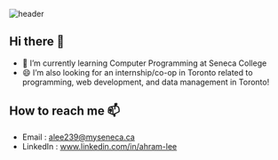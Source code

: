 ![header](https://capsule-render.vercel.app/api?type=waving)

## Hi there 👋
- 🌱 I’m currently learning Computer Programming at Seneca College
- 😄 I’m also looking for  an internship/co-op in Toronto related to programming, web development, and data management in Toronto!
  
## How to reach me 📫
- Email : alee239@myseneca.ca
- LinkedIn : www.linkedin.com/in/ahram-lee



<!--
**al0201/al0201** is a ✨ _special_ ✨ repository because its `README.md` (this file) appears on your GitHub profile.

Here are some ideas to get you started:

- 🌱 I’m currently learning Computer Programming at Seneca College
- 👯 I’m looking to collaborate on ...
- 🤔 I’m looking for help with ...
- 💬 Ask me about ...
- 📫 How to reach me: ...
- 😄 Pronouns: ...
- ⚡ Fun fact: ...
-->
